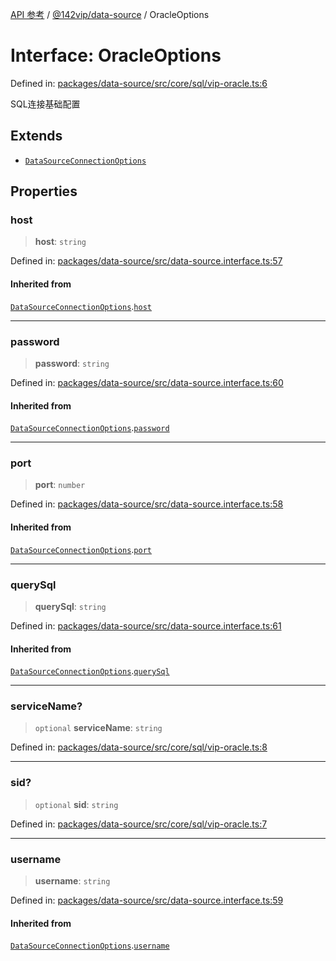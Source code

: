 [API 参考](../wiki/Home) / [@142vip/data-source](../wiki/@142vip.data-source) / OracleOptions

# Interface: OracleOptions

Defined in: [packages/data-source/src/core/sql/vip-oracle.ts:6](https://github.com/142vip/core-x/blob/15d5bc9ef4bece78c0e60bdf074a2d245f625100/packages/data-source/src/core/sql/vip-oracle.ts#L6)

SQL连接基础配置

## Extends

* [`DataSourceConnectionOptions`](../wiki/@142vip.data-source.Interface.DataSourceConnectionOptions)

## Properties

### host

> **host**: `string`

Defined in: [packages/data-source/src/data-source.interface.ts:57](https://github.com/142vip/core-x/blob/15d5bc9ef4bece78c0e60bdf074a2d245f625100/packages/data-source/src/data-source.interface.ts#L57)

#### Inherited from

[`DataSourceConnectionOptions`](../wiki/@142vip.data-source.Interface.DataSourceConnectionOptions).[`host`](../wiki/@142vip.data-source.Interface.DataSourceConnectionOptions#host)

***

### password

> **password**: `string`

Defined in: [packages/data-source/src/data-source.interface.ts:60](https://github.com/142vip/core-x/blob/15d5bc9ef4bece78c0e60bdf074a2d245f625100/packages/data-source/src/data-source.interface.ts#L60)

#### Inherited from

[`DataSourceConnectionOptions`](../wiki/@142vip.data-source.Interface.DataSourceConnectionOptions).[`password`](../wiki/@142vip.data-source.Interface.DataSourceConnectionOptions#password)

***

### port

> **port**: `number`

Defined in: [packages/data-source/src/data-source.interface.ts:58](https://github.com/142vip/core-x/blob/15d5bc9ef4bece78c0e60bdf074a2d245f625100/packages/data-source/src/data-source.interface.ts#L58)

#### Inherited from

[`DataSourceConnectionOptions`](../wiki/@142vip.data-source.Interface.DataSourceConnectionOptions).[`port`](../wiki/@142vip.data-source.Interface.DataSourceConnectionOptions#port)

***

### querySql

> **querySql**: `string`

Defined in: [packages/data-source/src/data-source.interface.ts:61](https://github.com/142vip/core-x/blob/15d5bc9ef4bece78c0e60bdf074a2d245f625100/packages/data-source/src/data-source.interface.ts#L61)

#### Inherited from

[`DataSourceConnectionOptions`](../wiki/@142vip.data-source.Interface.DataSourceConnectionOptions).[`querySql`](../wiki/@142vip.data-source.Interface.DataSourceConnectionOptions#querysql)

***

### serviceName?

> `optional` **serviceName**: `string`

Defined in: [packages/data-source/src/core/sql/vip-oracle.ts:8](https://github.com/142vip/core-x/blob/15d5bc9ef4bece78c0e60bdf074a2d245f625100/packages/data-source/src/core/sql/vip-oracle.ts#L8)

***

### sid?

> `optional` **sid**: `string`

Defined in: [packages/data-source/src/core/sql/vip-oracle.ts:7](https://github.com/142vip/core-x/blob/15d5bc9ef4bece78c0e60bdf074a2d245f625100/packages/data-source/src/core/sql/vip-oracle.ts#L7)

***

### username

> **username**: `string`

Defined in: [packages/data-source/src/data-source.interface.ts:59](https://github.com/142vip/core-x/blob/15d5bc9ef4bece78c0e60bdf074a2d245f625100/packages/data-source/src/data-source.interface.ts#L59)

#### Inherited from

[`DataSourceConnectionOptions`](../wiki/@142vip.data-source.Interface.DataSourceConnectionOptions).[`username`](../wiki/@142vip.data-source.Interface.DataSourceConnectionOptions#username)
